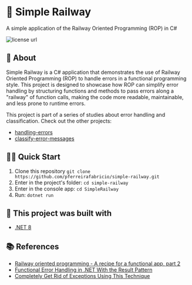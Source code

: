 # 🚉 Simple Railway

A simple application of the Railway Oriented Programming (ROP) in C#

<img alt="license url" src="https://img.shields.io/badge/license%20-MIT-1C1E26?style=for-the-badge&labelColor=1C1E26&color=61ffca">

## 📖 About

Simple Railway is a C# application that demonstrates the use of Railway Oriented Programming (ROP) to handle errors in a functional programming style. This project is designed to showcase how ROP can simplify error handling by structuring functions and methods to pass errors along a "railway" of function calls, making the code more readable, maintainable, and less prone to runtime errors.

This project is part of a series of studies about error handling and classification. Check out the other projects:

- [handling-errors](https://github.com/pferreirafabricio/handling-errors)
- [classify-error-messages](https://github.com/pferreirafabricio/classify-error-messages)

## 🏄‍♂️ Quick Start

 1. Clone this repository `git clone https://github.com/pferreirafabricio/simple-railway.git`
 2. Enter in the project's folder: `cd simple-railway`
 3. Enter in the console app: `cd SimpleRailway`
 4. Run: `dotnet run`

## 🧱 This project was built with

- [.NET 8](https://dotnet.microsoft.com/pt-br/download/dotnet/8.0)

## 📚 References

- [Railway oriented programming - A recipe for a functional app, part 2](https://fsharpforfunandprofit.com/posts/recipe-part2/)
- [Functional Error Handling in .NET With the Result Pattern](https://www.milanjovanovic.tech/blog/functional-error-handling-in-dotnet-with-the-result-pattern)
- [Completely Get Rid of Exceptions Using This Technique](https://www.youtube.com/watch?v=C1oGnDEnS14)
